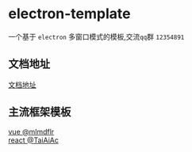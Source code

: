 # electron-template

一个基于 `electron` 多窗口模式的模板,交流`qq`群 `12354891`

## 文档地址

[文档地址](https://mlmdflr.cc/doc)

## 主流框架模板
[vue @mlmdflr](https://github.com/mlmdflr/xps-electron-vue-template)   
[react @TaiAiAc](https://github.com/TaiAiAc/electron-react-template)
